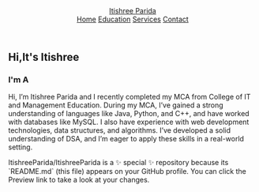<!DOCTYPE html>
<html>
    <head>
        <meta charset="UTF-8">
        <meta name="viewport" content="width=device-width,initial-scale=1.0">
        <title>portfolio website</title>
        <link rel="stylesheet" href="style2.css">
        <link href='https://unpkg.com/boxicons@2.1.4/css/boxicons.min.css' rel='stylesheet'>
    </head>
    <body>
        <header class="header">
            <a href="#home" class="logo" >Itishree
            <span>Parida</span></a>
            <i class='bx bx-menu' id="menu-icon"></i>
            <nav class ="navbar">
                <a href="#home" class="active">Home</a>
                <a href="#education">Education</a>
                <a href="#services">Services</a>
                <a href="#contact">Contact</a>
            </nav>
        </header>  
        <section class="home" id="home">
            <div class="home-content">
                <h1>Hi,It's <span>Itishree</span></h1>
                <h3 class="text-animation">I'm A <span></span></h3>
                <p>Hi, I’m Itishree Parida and I recently completed my MCA from College of IT and Management Education. During my MCA, I’ve gained a strong understanding of languages like Java, Python, and C++, and have worked with databases like MySQL. I also have experience with web development technologies, data structures, and algorithms. I’ve developed a solid understanding of DSA, and I’m eager to apply these skills in a real-world setting.</p>
            </div>
        </section>
    </body>
</html>
ItishreeParida/ItishreeParida is a ✨ special ✨ repository because its `README.md` (this file) appears on your GitHub profile.
You can click the Preview link to take a look at your changes.

